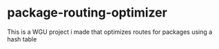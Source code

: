 # package-routing-optimizer
This is a WGU project i made that optimizes routes for packages using a hash table
